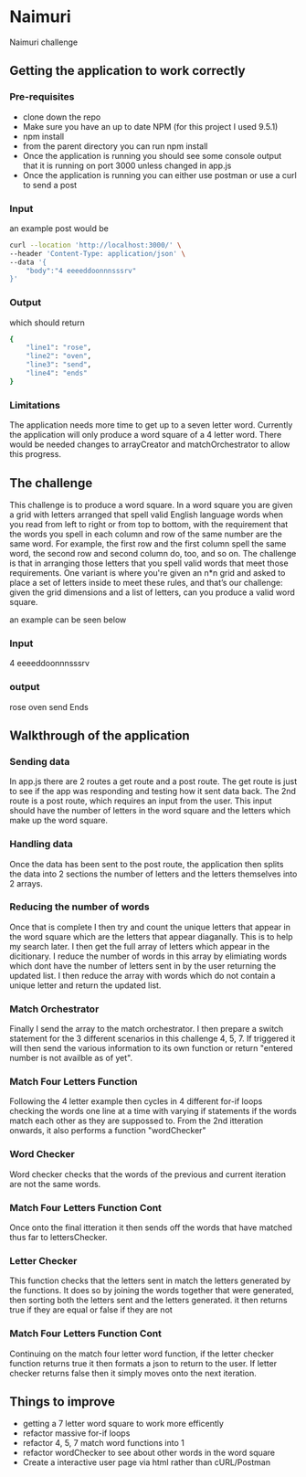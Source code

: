 # Naimuri
Naimuri challenge

## Getting the application to work correctly
### Pre-requisites 
- clone down the repo
- Make sure you have an up to date NPM (for this project I used 9.5.1)
- npm install
- from the parent directory you can run npm install
- Once the application is running you should see some console output that it is running on port 3000 unless changed in app.js
- Once the application is running you can either use postman or use a curl to send a post

### Input
an example post would be 
```sh
curl --location 'http://localhost:3000/' \
--header 'Content-Type: application/json' \
--data '{
    "body":"4 eeeeddoonnnsssrv"
}'
```
### Output
which should return 
```sh
{
    "line1": "rose",
    "line2": "oven",
    "line3": "send",
    "line4": "ends"
}
```
### Limitations
The application needs more time to get up to a seven letter word. Currently the application will only produce a word square of a 4 letter word. There would be needed changes to arrayCreator and matchOrchestrator to allow this progress.

## The challenge
This challenge is to produce a word square. In a word square you are given a grid with letters
arranged that spell valid English language words when you read from left to right or from top to
bottom, with the requirement that the words you spell in each column and row of the same
number are the same word. For example, the first row and the first column spell the same
word, the second row and second column do, too, and so on. The challenge is that in arranging
those letters that you spell valid words that meet those requirements.
One variant is where you're given an n*n grid and asked to place a set of letters inside to meet
these rules, and that’s our challenge: given the grid dimensions and a list of letters, can you
produce a valid word square.


an example can be seen below
### Input
4 eeeeddoonnnsssrv

### output
rose
oven
send
Ends

## Walkthrough of the application

### Sending data
In app.js there are 2 routes a get route and a post route. The get route is just to see  if the app was responding and testing how it sent data back. The 2nd route is a post route, which requires an input from the user. This input should have the number of letters in the word square and the letters which make up the word square.
### Handling data
Once the data has been sent to the post route, the application then splits the data into 2 sections the number of letters and the letters themselves into 2 arrays.
### Reducing the number of words
Once that is complete I then try and count the unique letters that appear in the word square which are the letters that appear diaganally. This is to help my search later.
I then get the full array of letters which appear in the dicitionary.
I reduce the number of words in this array by elimiating words which dont have the number of letters sent in by the user returning the updated list.
I then reduce the array with words which do not contain a unique letter and return the updated list.
### Match Orchestrator
Finally I send the array to the match orchestrator.
I then prepare a switch statement for the 3 different scenarios in this challenge 4, 5, 7. If triggered it will then send the various information to its own function or return "entered number is not availble as of yet".

### Match Four Letters Function
Following the 4 letter example then cycles in 4 different for-if loops checking the words one line at a time with varying if statements if the words match each other as they are suppossed to. From the 2nd itteration onwards, it also performs a function "wordChecker"

### Word Checker
Word checker checks that the words of the previous and current iteration are not the same words.

### Match Four Letters Function Cont
Once onto the final itteration it then sends off the words that have matched thus far to lettersChecker.

### Letter Checker
This function checks that the letters sent in match the letters generated by the functions. It does so by joining the words together that were generated, then sorting both the letters sent and the letters generated. it then returns true if they are equal or false if they are not

### Match Four Letters Function Cont
Continuing on the match four letter word function, if the letter checker function returns true it then formats a json to return to the user. If letter checker returns false then it simply moves onto the next iteration.

## Things to improve
- getting a 7 letter word square to work more efficently
- refactor massive for-if loops
- refactor 4, 5, 7 match word functions into 1
- refactor wordChecker to see about other words in the word square
- Create a interactive user page via html rather than cURL/Postman